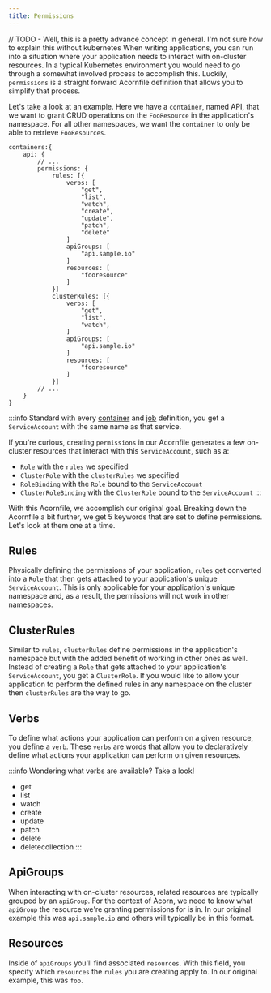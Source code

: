 ```yaml
---
title: Permissions
---
```

// TODO - Well, this is a pretty advance concept in general. I'm not sure how to explain this without kubernetes
When writing applications, you can run into a situation where your application needs to interact with on-cluster resources. In a typical Kubernetes environment you would need to go through a somewhat involved process to accomplish this. Luckily, `permissions` is a straight forward Acornfile definition that allows you to simplify that process.

Let's take a look at an example. Here we have a `container`, named API, that we want to grant CRUD operations on the `FooResource` in the application's namespace. For all other namespaces, we want the `container` to only be able to retrieve `FooResources`.

```acorn
containers:{
    api: {
        // ...
        permissions: {
            rules: [{
                verbs: [
                    "get", 
                    "list", 
                    "watch",
                    "create", 
                    "update",
                    "patch", 
                    "delete"
                ]
                apiGroups: [
                    "api.sample.io"
                ]
                resources: [
                    "fooresource"
                ]
            }]
            clusterRules: [{
                verbs: [
                    "get", 
                    "list", 
                    "watch",
                ]
                apiGroups: [
                    "api.sample.io"
                ]
                resources: [
                    "fooresource"
                ]
            }]
        // ...
    }
}
```

:::info
Standard with every [container](03-containers.md) and [job](06-jobs.md) definition, you get a `ServiceAccount` with the same name as that service.

If you're curious, creating `permissions` in our Acornfile generates a few on-cluster resources that interact with this `ServiceAccount`, such as a:
- `Role` with the `rules` we specified
- `ClusterRole` with the `clusterRules` we specified
- `RoleBinding` with the `Role` bound to the `ServiceAccount`
- `ClusterRoleBinding` with the `ClusterRole` bound to the `ServiceAccount`
:::

With this Acornfile, we accomplish our original goal. Breaking down the Acornfile a bit further, we get 5 keywords that are set to define permissions. Let's look at them one at a time.

## Rules
Physically defining the permissions of your application, `rules` get converted into a `Role` that then gets attached to your application's unique `ServiceAccount`. This is only applicable for your application's unique namespace and, as a result, the permissions will not work in other namespaces.

## ClusterRules
Similar to `rules`, `clusterRules` define permissions in the application's namespace but with the added benefit of working in other ones as well. Instead of creating a `Role` that gets attached to your application's `ServiceAccount`, you get a `ClusterRole`. If you would like to allow your application to perform the defined rules in any namespace on the cluster then `clusterRules` are the way to go.

## Verbs
To define what actions your application can perform on a given resource, you define a `verb`. These `verbs` are words that allow you to declaratively define what actions your application can perform on given resources.

:::info
Wondering what verbs are available? Take a look!
- get
- list
- watch
- create
- update
- patch
- delete
- deletecollection
:::

## ApiGroups
When interacting with on-cluster resources, related resources are typically grouped by an `apiGroup`. For the context of Acorn, we need to know what `apiGroup` the resource we're granting permissions for is in. In our original example this was `api.sample.io` and others will typically be in this format.

## Resources
Inside of `apiGroups` you'll find associated `resources`. With this field, you specify which `resources` the `rules` you are creating apply to. In our original example, this was `foo`.